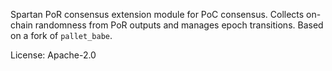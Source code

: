 Spartan PoR consensus extension module for PoC consensus. Collects on-chain randomness
from PoR outputs and manages epoch transitions. Based on a fork of `pallet_babe`.

License: Apache-2.0
